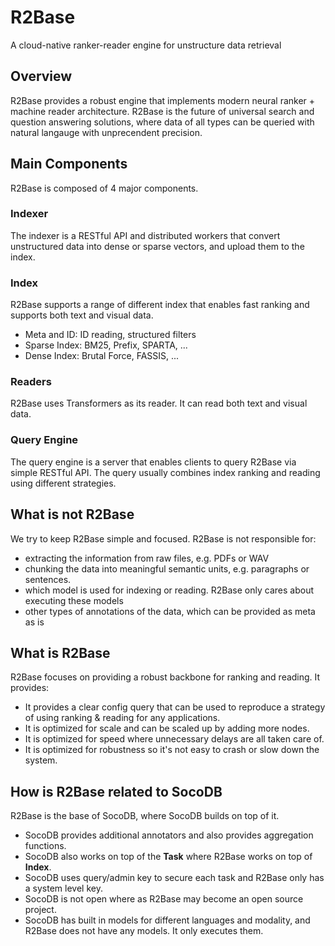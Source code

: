 # R2Base
A cloud-native ranker-reader engine for unstructure data retrieval

## Overview

R2Base provides a robust engine that implements modern neural ranker + machine reader architecture. R2Base is the future of universal search and question answering solutions, where data of all types can be queried with natural langauge with unprecendent precision. 

## Main Components
R2Base is composed of 4 major components. 

### Indexer
The indexer is a RESTful API and distributed workers that convert unstructured data into dense or sparse vectors, and upload them to the index. 

### Index
R2Base supports a range of different index that enables fast ranking and supports both text and visual data.
- Meta and ID: ID reading, structured filters
- Sparse Index: BM25, Prefix, SPARTA, ...
- Dense Index: Brutal Force, FASSIS, ...

### Readers
R2Base uses Transformers as its reader. It can read both text and visual data.   

### Query Engine
The query engine is a server that enables clients to query R2Base via simple RESTful API. The query usually combines index ranking and reading using different strategies.

## What is not R2Base
We try to keep R2Base simple and focused. R2Base is not responsible for:

- extracting the information from raw files, e.g. PDFs or WAV
- chunking the data into meaningful semantic units, e.g. paragraphs or sentences. 
- which model is used for indexing or reading. R2Base only cares about executing these models
- other types of annotations of the data, which can be provided as meta as is

## What is R2Base

R2Base focuses on providing a robust backbone for ranking and reading. It provides:
- It provides a clear config query that can be used to reproduce a strategy of using ranking & reading for any applications.
- It is optimized for scale and can be scaled up by adding more nodes. 
- It is optimized for speed where unnecessary delays are all taken care of.
- It is optimized for robustness so it's not easy to crash or slow down the system.


## How is R2Base related to SocoDB
R2Base is the base of SocoDB, where SocoDB builds on top of it.
- SocoDB provides additional annotators and also provides aggregation functions. 
- SocoDB also works on top of the **Task** where R2Base works on top of **Index**.
- SocoDB uses query/admin key to secure each task and R2Base only has a system level key.
- SocoDB is not open where as R2Base may become an open source project. 
- SocoDB has built in models for different languages and modality, and R2Base does not have any models. It only executes them.









